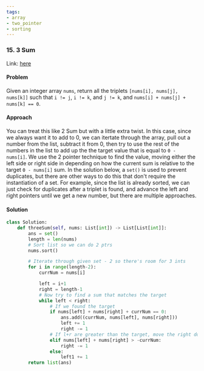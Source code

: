 ```yaml
---
tags:
- array
- two_pointer 
- sorting
---
```


### 15. 3 Sum

Link: [here](https://leetcode.com/problems/3sum/description/)

#### Problem
Given an integer array `nums`, return all the triplets `[nums[i], nums[j], nums[k]]` such that `i != j`, `i != k`, and `j != k`, and `nums[i] + nums[j] + nums[k] == 0`.

#### Approach
You can treat this like 2 Sum but with a little extra twist. In this case, since we always want it to add to 0, we can itertate through the array, pull out a number from the list, subtract it from 0, then try to use the rest of the numbers in the list to add up the the target value that is equal to `0 - nums[i]`. 
We use the 2 pointer technique to find the value, moving either the left side or right side in depending on how the current sum is relative to the target `0 - nums[i]` sum. 
In the solution below, a `set()` is used to prevent duplicates, but there are other ways to do this that don't require the instantiation of a set. For example, since the list is already sorted, we can just check for duplicates after a triplet is found, and advance the left and right pointers until we get a new number, but there are multiple approaches. 

#### Solution
```python 
class Solution:
    def threeSum(self, nums: List[int]) -> List[List[int]]:
        ans = set()
        length = len(nums)
        # Sort list so we can do 2 ptrs
        nums.sort()

        # Iterate through given set - 2 so there's room for 3 ints
        for i in range(length-2):
            currNum = nums[i]

            left = i+1
            right = length-1
            # Now try to find a sum that matches the target
            while left < right: 
                # If we found the target
                if nums[left] + nums[right] + currNum == 0:
                    ans.add((currNum, nums[left], nums[right]))
                    left += 1
                    right -= 1
                # If l+r are greater than the target, move the right down
                elif nums[left] + nums[right] > -currNum:
                    right -= 1
                else:
                    left1 += 1
        return list(ans)
```

